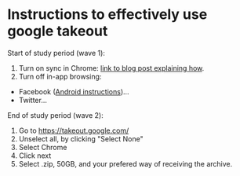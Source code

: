 # Instructions to effectively use google takeout

Start of study period (wave 1):
1. Turn on sync in Chrome: [link to blog post explaining how](https://www.techrepublic.com/article/how-to-manage-cross-device-syncing-in-chrome/).
2. Turn off in-app browsing:
  - Facebook ([Android instructions](https://www.technologyhint.com/disable-facebook-in-app-browser/))...
  - Twitter...

End of study period (wave 2):
1. Go to https://takeout.google.com/
2. Unselect all, by clicking "Select None"
3. Select Chrome
4. Click next
5. Select .zip, 50GB, and your prefered way of receiving the archive.
